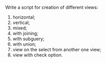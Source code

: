 Write a script for creation of different views:
1) horizontal;
2) vertical;
3) mixed;
4) with joining;
5) with subguery;
6) with union;
7) view on the select from another one view;
8) view with check option.

